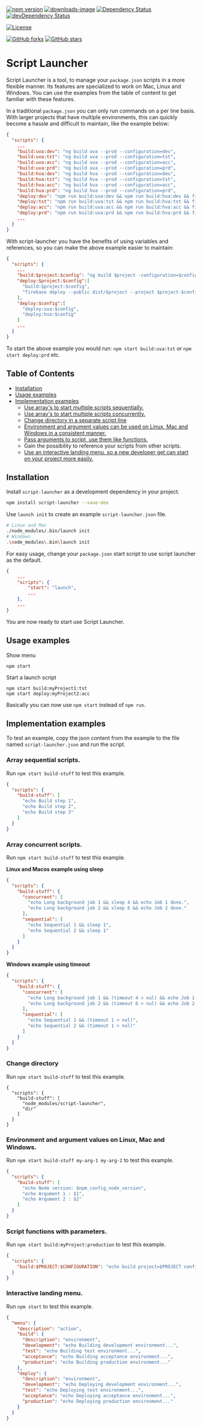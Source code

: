 [![npm version](https://badge.fury.io/js/script-launcher.svg)](https://www.npmjs.com/package/script-launcher)
[![downloads-image](https://img.shields.io/npm/dm/script-launcher.svg)](https://www.npmjs.com/package/script-launcher)
[![Dependency Status](https://david-dm.org/chanzo/script-launcher.svg)](https://david-dm.org/chanzo/script-launcher) 
[![devDependency Status](https://david-dm.org/chanzo/script-launcher/dev-status.svg)](https://david-dm.org/chanzo/script-launcher?type=dev) 

[![License](https://img.shields.io/npm/l/script-launcher.svg)](/LICENSE) 

[![GitHub forks](https://img.shields.io/github/forks/chanzo/script-launcher.svg?style=social&label=Fork)](https://github.com/chanzo/script-launcher/fork)
[![GitHub stars](https://img.shields.io/github/stars/chanzo/script-launcher.svg?style=social&label=Star)](https://github.com/chanzo/script-launcher) 

# Script Launcher

Script Launcher is a tool, to manage your `package.json` scripts in a more flexible manner. Its features are specialized to work on Mac, Linux and Windows. You can use the examples from the table of content to get familiar with these features.

In a traditional `package.json` you can only run commands on a per line basis. With larger projects that have multiple environments, this can quickly become a hassle and difficult to maintain, like the example below:

```JSON
{
  "scripts": {
    ...
    "build:uva:dev": "ng build uva --prod --configuration=dev",
    "build:uva:tst": "ng build uva --prod --configuration=tst",
    "build:uva:acc": "ng build uva --prod --configuration=acc",
    "build:uva:prd": "ng build uva --prod --configuration=prd",
    "build:hva:dev": "ng build hva --prod --configuration=dev",
    "build:hva:tst": "ng build hva --prod --configuration=tst",
    "build:hva:acc": "ng build hva --prod --configuration=acc",
    "build:hva:prd": "ng build hva --prod --configuration=prd",
    "deploy:dev": "npm run build:uva:dev && npm run build:hva:dev && firebase deploy --public dist/uva --project status-uva-dev && firebase deploy --public dist/hva --project status-hva-dev",
    "deploy:tst": "npm run build:uva:tst && npm run build:hva:tst && firebase deploy --public dist/uva --project status-uva-tst && firebase deploy --public dist/hva --project status-hva-tst",
    "deploy:acc": "npm run build:uva:acc && npm run build:hva:acc && firebase deploy --public dist/uva --project status-uva-acc && firebase deploy --public dist/hva --project status-hva-acc",
    "deploy:prd": "npm run build:uva:prd && npm run build:hva:prd && firebase deploy --public dist/uva --project status-uva-prd && firebase deploy --public dist/hva --project status-hva-prd",
    ...
  }        
}
```

With script-launcher you have the benefits of using variables and references, so you can make the above example easier to maintain:
``` JSON
{
  "scripts": {
    ...
    "build:$project:$config": "ng build $project -configuration=$config",
    "deploy:$project:$config":[
      "build:$project:$config",
      "firebase deploy --public dist/$project --project $project-$config"
    ],
    "deploy:$config":[
      "deploy:uva:$config",
      "deploy:hva:$config"
    ]
    ...
  }
}
```
To start the above example you would run: `npm start build:uva:tst` or `npm start deploy:prd` etc. 



## Table of Contents
* [Installation](#installation)
* [Usage examples](#usage-examples)
* [Implementation examples](#implementation-examples)
  * [Use array's to start multiple scripts sequentially.](#array-sequential-scripts)
  * [Use array's to start multiple scripts concurrently.](#array-concurrent-scripts)
  * [Change directory in a separate script line](#change-directory)
  * [Environment and argument values can be used on Linux, Mac and Windows in a consistent manner.](#environment-and-argument-values-on-linux-mac-and-windows)
  * [Pass arguments to script, use them like functions.](#script-functions-with-parameters)
  * Gain the possibility to reference your scripts from other scripts.
  * [Use an interactive landing menu, so a new developer get can start on your project more easily.](#interactive-landing-menu)

## Installation

Install `script-launcher` as a development dependency in your project.
``` bash
npm install script-launcher --save-dev
```

Use `launch init` to create an example `script-launcher.json` file.
``` bash
# Linux and Mac
./node_modules/.bin/launch init
# Windows
.\node_modules\.bin\launch init
```

For easy usage, change your `package.json` start script to use script launcher as the default.
``` json
{
    ...
    "scripts": {
        "start": "launch",
        ...
    },
    ...
}
```
You are now ready to start use Script Launcher.

## Usage examples

Show menu
```
npm start
```

Start a launch script
```
npm start build:myProject1:tst
npm start deploy:myProject2:acc
```
Basically you can now use `npm start` instead of `npm run`.

## Implementation examples
To test an example, copy the json content from the example to the file named `script-launcher.json` and run the script.

### Array sequential scripts.
Run `npm start build-stuff` to test this example.
``` JSON
{
  "scripts": {
    "build-stuff": [
      "echo Build step 1",
      "echo Build step 2",
      "echo Build step 3"
    ]
  }
}
```

### Array concurrent scripts.
Run `npm start build-stuff` to test this example.

**Linux and Macos example using sleep**
``` JSON
{
  "scripts": {
    "build-stuff": {
      "concurrent": [
        "echo Long background job 1 && sleep 4 && echo Job 1 done.",
        "echo Long background job 2 && sleep 6 && echo Job 2 done."
      ],
      "sequential": [
        "echo Sequential 1 && sleep 1",
        "echo Sequential 2 && sleep 1"
      ]
    }
  }
}
```

**Windows example using timeout**
``` JSON
{
  "scripts": {
    "build-stuff": {
      "concurrent": [
        "echo Long background job 1 && (timeout 4 > nul) && echo Job 1 done.",
        "echo Long background job 2 && (timeout 6 > nul) && echo Job 2 done."
      ],
      "sequential": [
        "echo Sequential 1 && (timeout 1 > nul)",
        "echo Sequential 2 && (timeout 1 > nul)"
      ]
    }
  }
}
```

### Change directory
Run `npm start build-stuff` to test this example.
```
{
  "scripts": {
    "build-stuff": [
      "node_modules/script-launcher",
      "dir"
    ]
  }
}
```

### Environment and argument values on Linux, Mac and Windows.
Run `npm start build-stuff my-arg-1 my-arg-2` to test this example.
``` JSON
{
  "scripts": {
    "build-stuff": [
      "echo Node version: $npm_config_node_version",
      "echo Argument 1 : $1",
      "echo Argument 2 : $2"
    ]
  }
}
```

### Script functions with parameters.
Run `npm start build:myProject:production` to test this example.
``` JSON
{
  "scripts": {
    "build:$PROJECT:$CONFIGURATION": "echo build project=$PROJECT configuration=$CONFIGURATION"
  }
}
```

### Interactive landing menu.
Run `npm start` to test this example.
``` JSON
{
  "menu": {
    "description": "action",
    "build": {
      "description": "environment",
      "development": "echo Building development environment...",
      "test": "echo Building test environment...",
      "acceptance": "echo Building acceptance environment...",
      "production": "echo Building production environment..."
    },
    "deploy": {
      "description": "environment",
      "development": "echo Deploying development environment...",
      "test": "echo Deploying test environment...",
      "acceptance": "echo Deploying acceptance environment...",
      "production": "echo Deploying production environment..."
    }
  }
}
```

